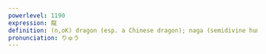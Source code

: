 ```yaml
---
powerlevel: 1190
expression: 龍
definition: (n,oK) dragon (esp. a Chinese dragon); naga (semidivine human-cobra chimera in Indian mythology); promoted rook (shogi)
pronunciation: りゅう
---
```

